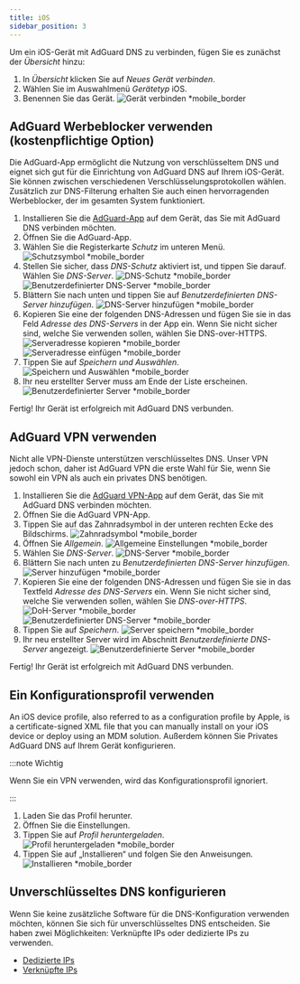 ```yaml
---
title: iOS
sidebar_position: 3
---
```


Um ein iOS-Gerät mit AdGuard DNS zu verbinden, fügen Sie es zunächst der _Übersicht_ hinzu:

1. In _Übersicht_ klicken Sie auf _Neues Gerät verbinden_.
2. Wählen Sie im Auswahlmenü _Gerätetyp_ iOS.
3. Benennen Sie das Gerät.
   ![Gerät verbinden \*mobile_border](https://cdn.adtidy.org/content/kb/dns/private/new_dns/connect/ios_ab/choose_ios.png)

## AdGuard Werbeblocker verwenden (kostenpflichtige Option)

Die AdGuard-App ermöglicht die Nutzung von verschlüsseltem DNS und eignet sich gut für die Einrichtung von AdGuard DNS auf Ihrem iOS-Gerät. Sie können zwischen verschiedenen Verschlüsselungsprotokollen wählen. Zusätzlich zur DNS-Filterung erhalten Sie auch einen hervorragenden Werbeblocker, der im gesamten System funktioniert.

1. Installieren Sie die [AdGuard-App](https://adguard.com/adguard-ios/overview.html) auf dem Gerät, das Sie mit AdGuard DNS verbinden möchten.
2. Öffnen Sie die AdGuard-App.
3. Wählen Sie die Registerkarte _Schutz_ im unteren Menü.
   ![Schutzsymbol \*mobile_border](https://cdn.adtidy.org/content/kb/dns/private/new_dns/connect/ios_ab/ios_step3.jpg)
4. Stellen Sie sicher, dass _DNS-Schutz_ aktiviert ist, und tippen Sie darauf. Wählen Sie _DNS-Server_.
   ![DNS-Schutz \*mobile_border](https://cdn.adtidy.org/content/kb/dns/private/new_dns/connect/ios_ab/ios_step4.jpg)
   ![Benutzerdefinierter DNS-Server \*mobile_border](https://cdn.adtidy.org/content/kb/dns/private/new_dns/connect/ios_ab/ios_step4_2.jpg)
5. Blättern Sie nach unten und tippen Sie auf _Benutzerdefinierten DNS-Server hinzufügen_.
   ![DNS-Server hinzufügen \*mobile_border](https://cdn.adtidy.org/content/kb/dns/private/new_dns/connect/ios_ab/ios_step5.jpg)
6. Kopieren Sie eine der folgenden DNS-Adressen und fügen Sie sie in das Feld _Adresse des DNS-Servers_ in der App ein. Wenn Sie nicht sicher sind, welche Sie verwenden sollen, wählen Sie DNS-over-HTTPS.
   ![Serveradresse kopieren \*mobile_border](https://cdn.adtidy.org/content/kb/dns/private/new_dns/connect/ios_ab/ios_step6_1.png)
   ![Serveradresse einfügen \*mobile_border](https://cdn.adtidy.org/content/kb/dns/private/new_dns/connect/ios_ab/ios_step6_2.jpg)
7. Tippen Sie auf _Speichern und Auswählen_.
   ![Speichern und Auswählen \*mobile_border](https://cdn.adtidy.org/content/kb/dns/private/new_dns/connect/ios_ab/ios_step7.jpg)
8. Ihr neu erstellter Server muss am Ende der Liste erscheinen.
   ![Benutzerdefinierter Server \*mobile_border](https://cdn.adtidy.org/content/kb/dns/private/new_dns/connect/ios_ab/ios_step8.jpg)

Fertig! Ihr Gerät ist erfolgreich mit AdGuard DNS verbunden.

## AdGuard VPN verwenden

Nicht alle VPN-Dienste unterstützen verschlüsseltes DNS. Unser VPN jedoch schon, daher ist AdGuard VPN die erste Wahl für Sie, wenn Sie sowohl ein VPN als auch ein privates DNS benötigen.

1. Installieren Sie die [AdGuard VPN-App](https://adguard-vpn.com/ios/overview.html) auf dem Gerät, das Sie mit AdGuard DNS verbinden möchten.
2. Öffnen Sie die AdGuard VPN-App.
3. Tippen Sie auf das Zahnradsymbol in der unteren rechten Ecke des Bildschirms.
   ![Zahnradsymbol \*mobile_border](https://cdn.adtidy.org/content/kb/dns/private/new_dns/connect/ios_vpn/ios_step3.jpg)
4. Öffnen Sie _Allgemein_.
   ![Allgemeine Einstellungen \*mobile_border](https://cdn.adtidy.org/content/kb/dns/private/new_dns/connect/ios_vpn/ios_step4.jpg)
5. Wählen Sie _DNS-Server_.
   ![DNS-Server \*mobile_border](https://cdn.adtidy.org/content/kb/dns/private/new_dns/connect/ios_vpn/ios_step5.png)
6. Blättern Sie nach unten zu _Benutzerdefinierten DNS-Server hinzufügen_.
   ![Server hinzufügen \*mobile_border](https://cdn.adtidy.org/content/kb/dns/private/new_dns/connect/ios_vpn/ios_step6.png)
7. Kopieren Sie eine der folgenden DNS-Adressen und fügen Sie sie in das Textfeld _Adresse des DNS-Servers_ ein. Wenn Sie nicht sicher sind, welche Sie verwenden sollen, wählen Sie _DNS-over-HTTPS_.
   ![DoH-Server \*mobile_border](https://cdn.adtidy.org/content/kb/dns/private/new_dns/connect/ios_vpn/ios_step7_1.png)
   ![Benutzerdefinierter DNS-Server \*mobile_border](https://cdn.adtidy.org/content/kb/dns/private/new_dns/connect/ios_vpn/ios_step7_2.jpg)
8. Tippen Sie auf _Speichern_.
   ![Server speichern \*mobile_border](https://cdn.adtidy.org/content/kb/dns/private/new_dns/connect/ios_vpn/ios_step8.jpg)
9. Ihr neu erstellter Server wird im Abschnitt _Benutzerdefinierte DNS-Server_ angezeigt.
   ![Benutzerdefinierte Server \*mobile_border](https://cdn.adtidy.org/content/kb/dns/private/new_dns/connect/ios_vpn/ios_step9.png)

Fertig! Ihr Gerät ist erfolgreich mit AdGuard DNS verbunden.

## Ein Konfigurationsprofil verwenden

An iOS device profile, also referred to as a configuration profile by Apple, is a certificate-signed XML file that you can manually install on your iOS device or deploy using an MDM solution. Außerdem können Sie Privates AdGuard DNS auf Ihrem Gerät konfigurieren.

:::note Wichtig

Wenn Sie ein VPN verwenden, wird das Konfigurationsprofil ignoriert.

:::

1. Laden Sie das Profil herunter.
2. Öffnen Sie die Einstellungen.
3. Tippen Sie auf _Profil heruntergeladen_.
   ![Profil heruntergeladen \*mobile_border](https://cdn.adtidy.org/content/kb/dns/private/new_dns/connect/ios_manual/manual_step3.png)
4. Tippen Sie auf „Installieren“ und folgen Sie den Anweisungen.
   ![Installieren \*mobile_border](https://cdn.adtidy.org/content/kb/dns/private/new_dns/connect/ios_manual/manual_step4.png)

## Unverschlüsseltes DNS konfigurieren

Wenn Sie keine zusätzliche Software für die DNS-Konfiguration verwenden möchten, können Sie sich für unverschlüsseltes DNS entscheiden. Sie haben zwei Möglichkeiten: Verknüpfte IPs oder dedizierte IPs zu verwenden.

- [Dedizierte IPs](/private-dns/connect-devices/other-options/dedicated-ip.md)
- [Verknüpfte IPs](/private-dns/connect-devices/other-options/linked-ip.md)
